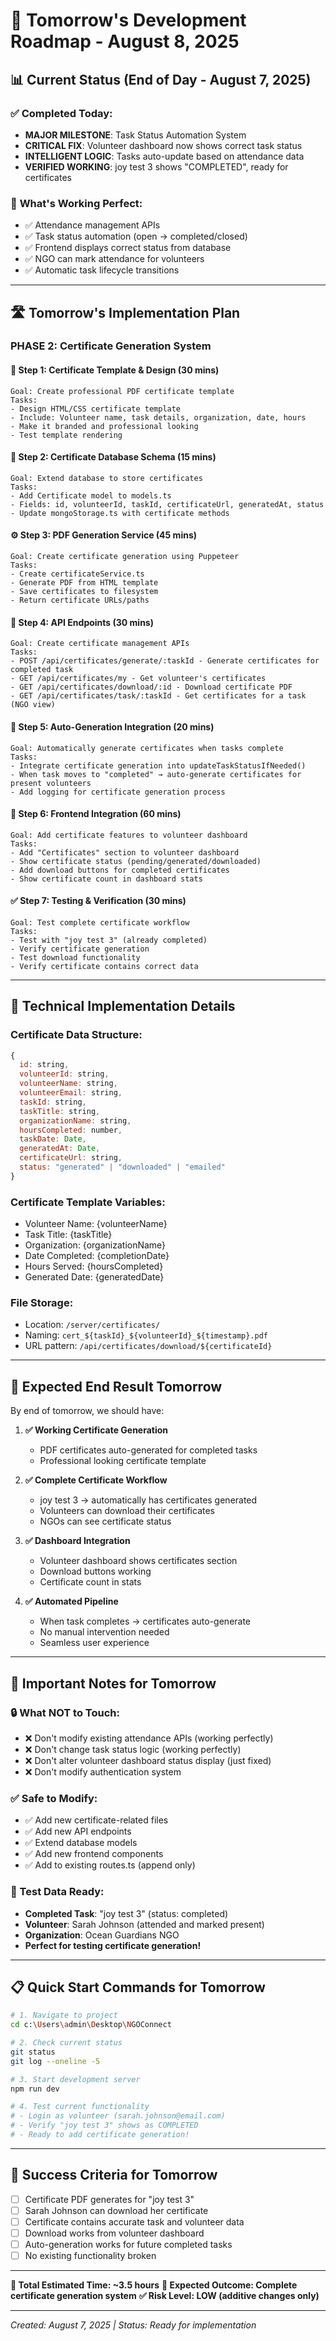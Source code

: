 # 🚀 Tomorrow's Development Roadmap - August 8, 2025

## 📊 **Current Status (End of Day - August 7, 2025)**

### ✅ **Completed Today:**
- **MAJOR MILESTONE**: Task Status Automation System
- **CRITICAL FIX**: Volunteer dashboard now shows correct task status
- **INTELLIGENT LOGIC**: Tasks auto-update based on attendance data
- **VERIFIED WORKING**: joy test 3 shows "COMPLETED", ready for certificates

### 🎯 **What's Working Perfect:**
- ✅ Attendance management APIs
- ✅ Task status automation (open → completed/closed)
- ✅ Frontend displays correct status from database
- ✅ NGO can mark attendance for volunteers
- ✅ Automatic task lifecycle transitions

---

## 🛣️ **Tomorrow's Implementation Plan**

### **PHASE 2: Certificate Generation System**

#### **🎨 Step 1: Certificate Template & Design (30 mins)**
```
Goal: Create professional PDF certificate template
Tasks:
- Design HTML/CSS certificate template
- Include: Volunteer name, task details, organization, date, hours
- Make it branded and professional looking
- Test template rendering
```

#### **🔧 Step 2: Certificate Database Schema (15 mins)**
```
Goal: Extend database to store certificates
Tasks:
- Add Certificate model to models.ts
- Fields: id, volunteerId, taskId, certificateUrl, generatedAt, status
- Update mongoStorage.ts with certificate methods
```

#### **⚙️ Step 3: PDF Generation Service (45 mins)**
```
Goal: Create certificate generation using Puppeteer
Tasks:
- Create certificateService.ts
- Generate PDF from HTML template
- Save certificates to filesystem
- Return certificate URLs/paths
```

#### **🔗 Step 4: API Endpoints (30 mins)**
```
Goal: Create certificate management APIs
Tasks:
- POST /api/certificates/generate/:taskId - Generate certificates for completed task
- GET /api/certificates/my - Get volunteer's certificates
- GET /api/certificates/download/:id - Download certificate PDF
- GET /api/certificates/task/:taskId - Get certificates for a task (NGO view)
```

#### **🤖 Step 5: Auto-Generation Integration (20 mins)**
```
Goal: Automatically generate certificates when tasks complete
Tasks:
- Integrate certificate generation into updateTaskStatusIfNeeded()
- When task moves to "completed" → auto-generate certificates for present volunteers
- Add logging for certificate generation process
```

#### **🎯 Step 6: Frontend Integration (60 mins)**
```
Goal: Add certificate features to volunteer dashboard
Tasks:
- Add "Certificates" section to volunteer dashboard
- Show certificate status (pending/generated/downloaded)
- Add download buttons for completed certificates
- Show certificate count in dashboard stats
```

#### **✅ Step 7: Testing & Verification (30 mins)**
```
Goal: Test complete certificate workflow
Tasks:
- Test with "joy test 3" (already completed)
- Verify certificate generation
- Test download functionality
- Verify certificate contains correct data
```

---

## 🔧 **Technical Implementation Details**

### **Certificate Data Structure:**
```javascript
{
  id: string,
  volunteerId: string,
  volunteerName: string,
  volunteerEmail: string,
  taskId: string,
  taskTitle: string,
  organizationName: string,
  hoursCompleted: number,
  taskDate: Date,
  generatedAt: Date,
  certificateUrl: string,
  status: "generated" | "downloaded" | "emailed"
}
```

### **Certificate Template Variables:**
- Volunteer Name: {volunteerName}
- Task Title: {taskTitle}
- Organization: {organizationName}
- Date Completed: {completionDate}
- Hours Served: {hoursCompleted}
- Generated Date: {generatedDate}

### **File Storage:**
- Location: `/server/certificates/`
- Naming: `cert_${taskId}_${volunteerId}_${timestamp}.pdf`
- URL pattern: `/api/certificates/download/${certificateId}`

---

## 🎯 **Expected End Result Tomorrow**

By end of tomorrow, we should have:

1. **✅ Working Certificate Generation**
   - PDF certificates auto-generated for completed tasks
   - Professional looking certificate template

2. **✅ Complete Certificate Workflow**
   - joy test 3 → automatically has certificates generated
   - Volunteers can download their certificates
   - NGOs can see certificate status

3. **✅ Dashboard Integration**
   - Volunteer dashboard shows certificates section
   - Download buttons working
   - Certificate count in stats

4. **✅ Automated Pipeline**
   - When task completes → certificates auto-generate
   - No manual intervention needed
   - Seamless user experience

---

## 🚨 **Important Notes for Tomorrow**

### **🔒 What NOT to Touch:**
- ❌ Don't modify existing attendance APIs (working perfectly)
- ❌ Don't change task status logic (working perfectly)
- ❌ Don't alter volunteer dashboard status display (just fixed)
- ❌ Don't modify authentication system

### **✅ Safe to Modify:**
- ✅ Add new certificate-related files
- ✅ Add new API endpoints
- ✅ Extend database models
- ✅ Add new frontend components
- ✅ Add to existing routes.ts (append only)

### **🧪 Test Data Ready:**
- **Completed Task**: "joy test 3" (status: completed)
- **Volunteer**: Sarah Johnson (attended and marked present)
- **Organization**: Ocean Guardians NGO
- **Perfect for testing certificate generation!**

---

## 📋 **Quick Start Commands for Tomorrow**

```bash
# 1. Navigate to project
cd c:\Users\admin\Desktop\NGOConnect

# 2. Check current status
git status
git log --oneline -5

# 3. Start development server
npm run dev

# 4. Test current functionality
# - Login as volunteer (sarah.johnson@email.com)
# - Verify "joy test 3" shows as COMPLETED
# - Ready to add certificate generation!
```

---

## 🎯 **Success Criteria for Tomorrow**

- [ ] Certificate PDF generates for "joy test 3"
- [ ] Sarah Johnson can download her certificate
- [ ] Certificate contains accurate task and volunteer data
- [ ] Download works from volunteer dashboard
- [ ] Auto-generation works for future completed tasks
- [ ] No existing functionality broken

---

**📅 Total Estimated Time: ~3.5 hours**
**🚀 Expected Outcome: Complete certificate generation system**
**✅ Risk Level: LOW (additive changes only)**

---

*Created: August 7, 2025 | Status: Ready for implementation*
